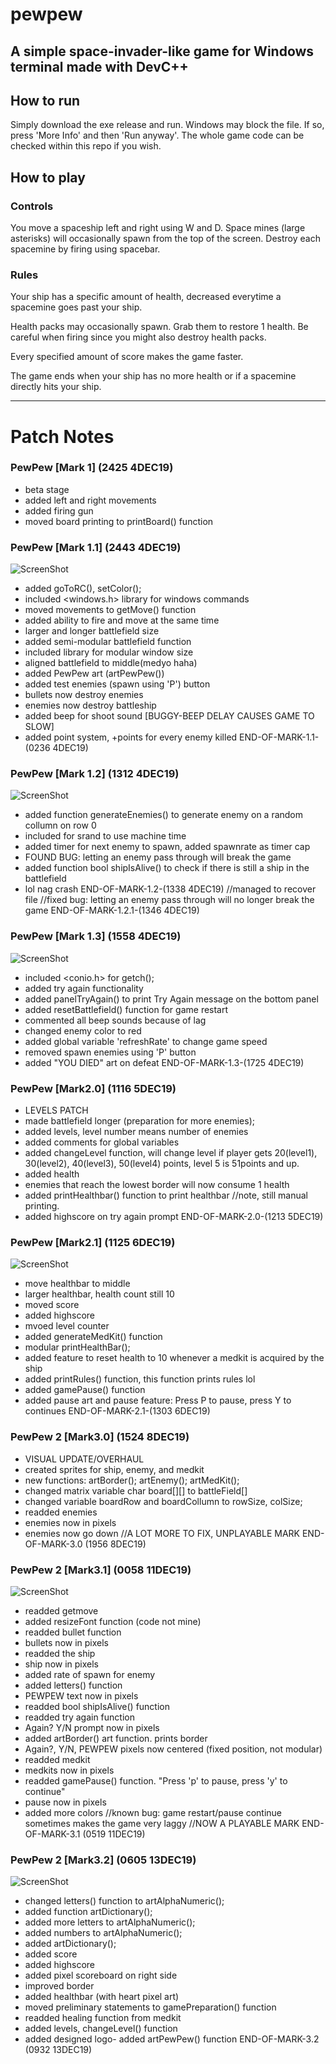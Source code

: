 # pewpew
## A simple space-invader-like game for Windows terminal made with DevC++

## How to run
Simply download the exe release and run. Windows may block the file. If so, press 'More Info' and then 'Run anyway'.
The whole game code can be checked within this repo if you wish.

## How to play
### Controls
You move a spaceship left and right using W and D. Space mines (large asterisks) will occasionally spawn from the top of the screen. Destroy each spacemine by firing using spacebar.

### Rules
Your ship has a specific amount of health, decreased everytime a spacemine goes past your ship.

Health packs may occasionally spawn. Grab them to restore 1 health. Be careful when firing since you might also destroy health packs.

Every specified amount of score makes the game faster.

The game ends when your ship has no more health or if a spacemine directly hits your ship.

-------------------------------------

# Patch Notes
### PewPew [Mark 1] (2425 4DEC19)
- beta stage
- added left and right movements
- added firing gun
- moved board printing to printBoard() function

### PewPew [Mark 1.1] (2443 4DEC19)
![ScreenShot](/screenshots/1.1.png)
- added goToRC(), setColor();
- included <windows.h> library for windows commands
- moved movements to getMove() function
- added ability to fire and move at the same time
- larger and longer  battlefield size
- added semi-modular battlefield function
- included <sstream> library for modular window size
- aligned battlefield to middle(medyo haha)
- added PewPew art (artPewPew())
- added test enemies (spawn using 'P') button
- bullets now destroy enemies
- enemies now destroy battleship
- added beep for shoot sound [BUGGY-BEEP DELAY CAUSES GAME TO SLOW]
- added point system, +points for every enemy killed
END-OF-MARK-1.1-(0236 4DEC19)

### PewPew [Mark 1.2] (1312 4DEC19)
  ![ScreenShot](/screenshots/1.2.png)
- added function generateEnemies() to generate enemy on a random collumn on row 0
- included <ctime> for srand to use machine time
- added timer for next enemy to spawn, added spawnrate as timer cap 
- FOUND BUG: letting an enemy pass through will break the game 
- added function bool shipIsAlive() to check if there is still a ship in the battlefield
- lol nag crash
END-OF-MARK-1.2-(1338 4DEC19)
//managed to recover file
//fixed bug: letting an enemy pass through will no longer break the game
END-OF-MARK-1.2.1-(1346 4DEC19)

### PewPew [Mark 1.3] (1558 4DEC19)
  ![ScreenShot](/screenshots/1.3.png)
- included <conio.h> for getch();
- added try again functionality
- added panelTryAgain() to print Try Again message on the bottom panel
- added resetBattlefield() function for game restart
- commented all beep sounds because of lag
- changed enemy color to red
- added global variable 'refreshRate' to change game speed
- removed spawn enemies using 'P' button
- added "YOU DIED" art on defeat
END-OF-MARK-1.3-(1725 4DEC19)

### PewPew [Mark2.0] (1116 5DEC19)
- LEVELS PATCH
- made battlefield longer (preparation for more enemies);
- added levels, level number means number of enemies 
- added comments for global variables
- added changeLevel function, will change level if player gets 20(level1), 30(level2), 40(level3), 50(level4) points, level 5 is 51points and up.
- added health
- enemies that reach the lowest border will now consume 1 health
- added printHealthbar() function to print healthbar //note, still manual printing.
- added highscore on try again prompt
END-OF-MARK-2.0-(1213 5DEC19)

### PewPew [Mark2.1] (1125 6DEC19)
  ![ScreenShot](/screenshots/2.1.png)
- move healthbar to middle
- larger healthbar, health count still 10
- moved score
- added highscore
- mvoed level counter 
- added generateMedKit() function
- modular printHealthBar();
- added feature to reset health to 10 whenever a medkit is acquired by the ship
- added printRules() function, this function prints rules lol
- added gamePause() function
- added pause art and pause feature: Press P to pause, press Y to continues
END-OF-MARK-2.1-(1303 6DEC19)

### PewPew 2 [Mark3.0] (1524 8DEC19)
- VISUAL UPDATE/OVERHAUL
- created sprites for ship, enemy, and medkit
- new functions: artBorder(); artEnemy(); artMedKit();
- changed matrix variable char board[][] to battleField[]
- changed variable boardRow and boardCollumn to rowSize, colSize;
- readded enemies
- enemies now in pixels
- enemies now go down
//A LOT MORE TO FIX, UNPLAYABLE MARK
END-OF-MARK-3.0 (1956 8DEC19)

### PewPew 2 [Mark3.1] (0058 11DEC19)
  ![ScreenShot](/screenshots/3.1.png)
- readded getmove
- added resizeFont function (code not mine)
- readded bullet function
- bullets now in pixels
- readded the ship
- ship now in pixels
- added rate of spawn for enemy
- added letters() function
- PEWPEW text now in pixels
- readded bool shipIsAlive() function
- readded try again function 
- Again? Y/N prompt now in pixels
- added artBorder() art function. prints border
- Again?, Y/N, PEWPEW pixels now centered (fixed position, not modular)
- readded medkit
- medkits now in pixels
- readded gamePause() function. "Press 'p' to pause, press 'y' to continue"
- pause now in pixels
- added more colors
//known bug: game restart/pause continue sometimes makes the game very laggy
//NOW A PLAYABLE MARK
END-OF-MARK-3.1 (0519 11DEC19)

### PewPew 2 [Mark3.2] (0605 13DEC19)
  ![ScreenShot](/screenshots/3.2.png)
- changed letters() function to artAlphaNumeric();
- added function artDictionary();
- added more letters to artAlphaNumeric();
- added numbers to artAlphaNumeric();
- added artDictionary();
- added score
- added highscore
- added pixel scoreboard on right side
- improved border
- added healthbar (with heart pixel art)
- moved preliminary statements to gamePreparation() function
- readded healing function from medkit
- added levels, changeLevel() function
- added designed logo- added artPewPew() function
END-OF-MARK-3.2 (0932 13DEC19)
